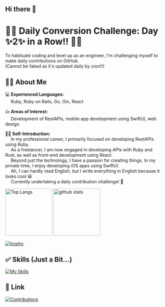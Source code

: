 ## Hi there 👋

# 🎉🌱 Daily Conversion Challenge: Day ✨2✨ in a Row!! 🌱🎉

To habituate coding and level up as an engineer, I'm challenging myself to make daily contributions on GitHub.  
(Cannot be faked as it's updated daily by cron!!)

## 💁‍♂ About Me
💻 **Experienced Languages:**  
&nbsp;&emsp;Ruby, Ruby on Rails, Go, Gin, React

👍 **Areas of Interest:**  
&nbsp;&emsp;Development of RestAPIs, mobile app development using SwiftUI, web design.

🙋‍♂️ **Self-Introduction:**  
&nbsp;&emsp;In my professional career, I primarily focused on developing RestAPIs using Ruby.  
&nbsp;&emsp;As a freelancer, I am now engaged in developing APIs with Ruby and Rust, as well as front-end development using React.  
&nbsp;&emsp;Beyond just the technology, I have a passion for creating things. In my private time, I enjoy developing iOS apps using SwiftUI.  
&nbsp;&emsp;Ah, I can hardly read English, but I write everything in English because it looks cool 😆  
&nbsp;&emsp;Currently undertaking a daily contribution challenge! 🌱  

<p align="left"> 
  <img alt="Top Langs" height="150px" src="https://github-readme-stats.vercel.app/api/top-langs/?username=xerisx&layout=compact&show_icons=true&theme=ambient_gradient" />
  <img alt="github stats" height="150px" src="https://github-readme-stats.vercel.app/api?username=xerisx&theme=ambient_gradient&show_icons=ture" />
</p>

[![trophy](https://github-profile-trophy.vercel.app/?username=xerisx&theme=dracula&column=5&no-frame=true&no-bg=true)](https://github.com/ryo-ma/github-profile-trophy)

## ✅ Skills (Just a Bit...)
[![My Skills](https://skillicons.dev/icons?i=php,laravel,ruby,rails,go,rust,mysql,postgres,redis,git,github,githubactions,gitlab,linux,docker,aws,gcp,vscode&theme=light)](https://skillicons.dev)

## 🎉 Link
[![Contributions](https://badgen.org/img/qiita/xerisx/contributions?style=flat-square)](https://qiita.com/xerisx)
